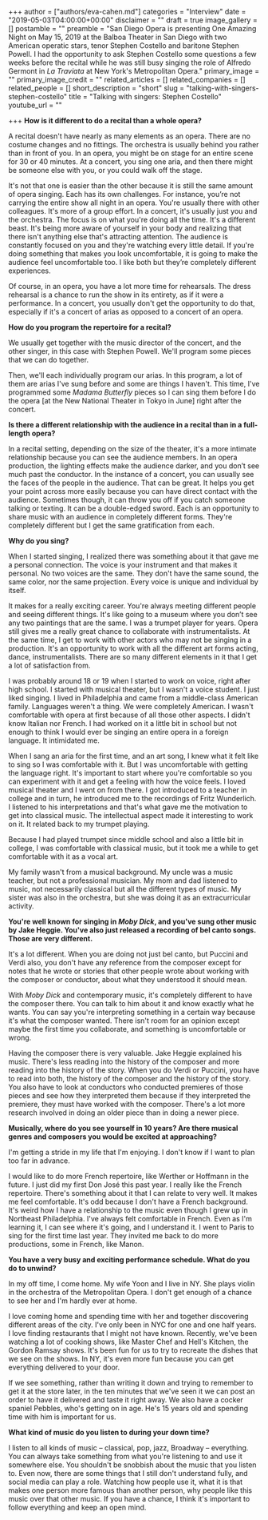 +++
author = ["authors/eva-cahen.md"]
categories = "Interview"
date = "2019-05-03T04:00:00+00:00"
disclaimer = ""
draft = true
image_gallery = []
postamble = ""
preamble = "San Diego Opera is presenting One Amazing Night on May 15, 2019 at the Balboa Theater in San Diego with two American operatic stars, tenor Stephen Costello and baritone Stephen Powell. I had the opportunity to ask Stephen Costello some questions a few weeks before the recital while he was still busy singing the role of Alfredo Germont in _La Traviata_ at New York's Metropolitan Opera."
primary_image = ""
primary_image_credit = ""
related_articles = []
related_companies = []
related_people = []
short_description = "short"
slug = "talking-with-singers-stephen-costello"
title = "Talking with singers: Stephen Costello"
youtube_url = ""

+++
**How is it different to do a recital than a whole opera?**

A recital doesn't have nearly as many elements as an opera. There are no costume changes and no fittings. The orchestra is usually behind you rather than in front of you. In an opera, you might be on stage for an entire scene for 30 or 40 minutes. At a concert, you sing one aria, and then there might be someone else with you, or you could walk off the stage.

It's not that one is easier than the other because it is still the same amount of opera singing. Each has its own challenges. For instance, you’re not carrying the entire show all night in an opera. You're usually there with other colleagues. It's more of a group effort. In a concert, it's usually just you and the orchestra. The focus is on what you're doing all the time. It's a different beast. It's being more aware of yourself in your body and realizing that there isn't anything else that's attracting attention. The audience is constantly focused on you and they're watching every little detail. If you're doing something that makes you look uncomfortable, it is going to make the audience feel uncomfortable too. I like both but they’re completely different experiences.

Of course, in an opera, you have a lot more time for rehearsals. The dress rehearsal is a chance to run the show in its entirety, as if it were a performance. In a concert, you usually don't get the opportunity to do that, especially if it's a concert of arias as opposed to a concert of an opera.

**How do you program the repertoire for a recital?**

We usually get together with the music director of the concert, and the other singer, in this case with Stephen Powell. We'll program some pieces that we can do together.

Then, we'll each individually program our arias. In this program, a lot of them are arias I've sung before and some are things I haven't. This time, I've programmed some _Madama Butterfly_ pieces so I can sing them before I do the opera \[at the New National Theater in Tokyo in June\] right after the concert.

**Is there a different relationship with the audience in a recital than in a full-length opera?**

In a recital setting, depending on the size of the theater, it's a more intimate relationship because you can see the audience members. In an opera production, the lighting effects make the audience darker, and you don’t see much past the conductor. In the instance of a concert, you can usually see the faces of the people in the audience. That can be great. It helps you get your point across more easily because you can have direct contact with the audience. Sometimes though, it can throw you off if you catch someone talking or texting. It can be a double-edged sword. Each is an opportunity to share music with an audience in completely different forms. They're completely different but I get the same gratification from each.

**Why do you sing?**

When I started singing, I realized there was something about it that gave me a personal connection. The voice is your instrument and that makes it personal. No two voices are the same. They don't have the same sound, the same color, nor the same projection. Every voice is unique and individual by itself.

It makes for a really exciting career. You're always meeting different people and seeing different things. It's like going to a museum where you don’t see any two paintings that are the same. I was a trumpet player for years. Opera still gives me a really great chance to collaborate with instrumentalists. At the same time, I get to work with other actors who may not be singing in a production. It's an opportunity to work with all the different art forms acting, dance, instrumentalists. There are so many different elements in it that I get a lot of satisfaction from.

I was probably around 18 or 19 when I started to work on voice, right after high school. I started with musical theater, but I wasn't a voice student. I just liked singing. I lived in Philadelphia and came from a middle-class American family. Languages weren't a thing. We were completely American. I wasn't comfortable with opera at first because of all those other aspects. I didn't know Italian nor French. I had worked on it a little bit in school but not enough to think I would ever be singing an entire opera in a foreign language. It intimidated me.

When I sang an aria for the first time, and an art song, I knew what it felt like to sing so I was comfortable with it. But I was uncomfortable with getting the language right. It's important to start where you're comfortable so you can experiment with it and get a feeling with how the voice feels. I loved musical theater and I went on from there. I got introduced to a teacher in college and in turn, he introduced me to the recordings of Fritz Wunderlich. I listened to his interpretations and that's what gave me the motivation to get into classical music. The intellectual aspect made it interesting to work on it. It related back to my trumpet playing.

Because I had played trumpet since middle school and also a little bit in college, I was comfortable with classical music, but it took me a while to get comfortable with it as a vocal art.

My family wasn't from a musical background. My uncle was a music teacher, but not a professional musician. My mom and dad listened to music, not necessarily classical but all the different types of music. My sister was also in the orchestra, but she was doing it as an extracurricular activity.

**You're well known for singing in _Moby Dick_, and you've sung other music by Jake Heggie. You've also just released a recording of bel canto songs. Those are very different.**

It's a lot different. When you are doing not just bel canto, but Puccini and Verdi also, you don't have any reference from the composer except for notes that he wrote or stories that other people wrote about working with the composer or conductor, about what they understood it should mean.

With _Moby Dick_ and contemporary music, it's completely different to have the composer there. You can talk to him about it and know exactly what he wants. You can say you're interpreting something in a certain way because it's what the composer wanted. There isn't room for an opinion except maybe the first time you collaborate, and something is uncomfortable or wrong.

Having the composer there is very valuable. Jake Heggie explained his music. There's less reading into the history of the composer and more reading into the history of the story. When you do Verdi or Puccini, you have to read into both, the history of the composer and the history of the story. You also have to look at conductors who conducted premieres of those pieces and see how they interpreted them because if they interpreted the premiere, they must have worked with the composer. There's a lot more research involved in doing an older piece than in doing a newer piece.

**Musically, where do you see yourself in 10 years? Are there musical genres and composers you would be excited at approaching?**

I'm getting a stride in my life that I'm enjoying. I don't know if I want to plan too far in advance.

I would like to do more French repertoire, like Werther or Hoffmann in the future. I just did my first Don José this past year. I really like the French repertoire. There's something about it that I can relate to very well. It makes me feel comfortable. It's odd because I don't have a French background. It's weird how I have a relationship to the music even though I grew up in Northeast Philadelphia. I've always felt comfortable in French. Even as I'm learning it, I can see where it's going, and I understand it. I went to Paris to sing for the first time last year. They invited me back to do more productions, some in French, like Manon.

**You have a very busy and exciting performance schedule. What do you do to unwind?**

In my off time, I come home. My wife Yoon and I live in NY. She plays violin in the orchestra of the Metropolitan Opera. I don't get enough of a chance to see her and I'm hardly ever at home.

I love coming home and spending time with her and together discovering different areas of the city. I've only been in NYC for one and one half years. I love finding restaurants that I might not have known. Recently, we've been watching a lot of cooking shows, like Master Chef and Hell's Kitchen, the Gordon Ramsay shows. It's been fun for us to try to recreate the dishes that we see on the shows. In NY, it's even more fun because you can get everything delivered to your door.

If we see something, rather than writing it down and trying to remember to get it at the store later, in the ten minutes that we've seen it we can post an order to have it delivered and taste it right away. We also have a cocker spaniel Pebbles, who's getting on in age. He's 15 years old and spending time with him is important for us.

**What kind of music do you listen to during your down time?**

I listen to all kinds of music – classical, pop, jazz, Broadway – everything. You can always take something from what you're listening to and use it somewhere else. You shouldn't be snobbish about the music that you listen to. Even now, there are some things that I still don't understand fully, and social media can play a role. Watching how people use it, what it is that makes one person more famous than another person, why people like this music over that other music. If you have a chance, I think it's important to follow everything and keep an open mind.